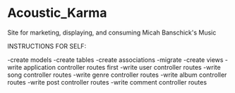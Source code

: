 # Acoustic_Karma
Site for marketing, displaying, and consuming Micah Banschick's Music

INSTRUCTIONS FOR SELF:

-create models
-create tables
-create associations
-migrate 
-create views
-write application controller routes first
-write user controller routes
-write song controller routes
-write genre controller routes
-write album controller routes
-write post controller routes
-write comment controller routes
